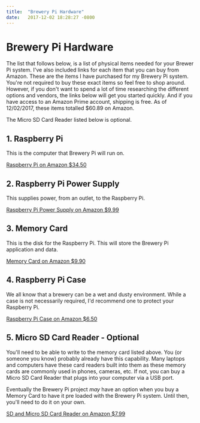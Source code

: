 ```yaml
---
title:  "Brewery Pi Hardware"
date:   2017-12-02 18:28:27 -0800
---
```


# Brewery Pi Hardware

The list that follows below, is a list of physical items needed for your Brewer Pi system. I've also included links for each item that you can buy from Amazon. These are the items I have purchased for my Brewery Pi system. You're not required to buy these exact items so feel free to shop around. However, if you don't want to spend a lot of time researching the different options and vendors, the links below will get you started quickly. And if you have access to an Amazon Prime account, shipping is free. As of 12/02/2017, these items totalled $60.89 on Amazon.

The Micro SD Card Reader listed below is optional.

## 1. Raspberry Pi

This is the computer that Brewery Pi will run on.

[Raspberry Pi on Amazon $34.50](https://www.amazon.com/gp/product/B01CD5VC92/ref=oh_aui_search_detailpage?ie=UTF8&psc=1)

## 2. Raspberry Pi Power Supply

This supplies power, from an outlet, to the Raspberry Pi.

[Raspberry Pi Power Supply on Amazon $9.99](https://www.amazon.com/gp/product/B00MARDJZ4/ref=oh_aui_search_detailpage?ie=UTF8&psc=1)

## 3. Memory Card

This is the disk for the Raspberry Pi. This will store the Brewery Pi application and data.

[Memory Card on Amazon $9.90](https://www.amazon.com/gp/product/B00M55C0VU/ref=oh_aui_detailpage_o00_s00?ie=UTF8&psc=1)


## 4. Raspberry Pi Case

We all know that a brewery can be a wet and dusty environment. While a case is not necessarily required, I'd recommend one to protect your Raspberry Pi.

[Raspberry Pi Case on Amazon $6.50](https://www.amazon.com/gp/product/B01F1PSFY6/ref=oh_aui_search_detailpage?ie=UTF8&psc=1)

## 5. Micro SD Card Reader - Optional

You'll need to be able to write to the memory card listed above. You (or someone you know) probably already have this capability. Many laptops and computers have these card readers built into them as these memory cards are commonly used in phones, cameras, etc. If not, you can buy a Micro SD Card Reader that plugs into your computer via a USB port.

Eventually the Brewery Pi project *may* have an option when you buy a Memory Card to have it pre loaded with the Brewery Pi system. Until then, you'll need to do it on your own.

[SD and Micro SD Card Reader on Amazon $7.99](https://www.amazon.com/gp/product/B00CMKS2DI/ref=oh_aui_search_detailpage?ie=UTF8&psc=1)
